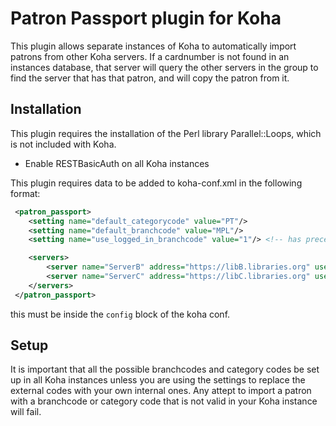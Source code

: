 # Patron Passport plugin for Koha

This plugin allows separate instances of Koha to automatically import patrons from other Koha servers.
If a cardnumber is not found in an instances database, that server will query the other servers in the group
to find the server that has that patron, and will copy the patron from it.

## Installation

This plugin requires the installation of the Perl library Parallel::Loops, which is not included with Koha.

* Enable RESTBasicAuth on all Koha instances

This plugin requires data to be added to koha-conf.xml in the following format:
```xml
 <patron_passport>
    <setting name="default_categorycode" value="PT"/>
    <setting name="default_branchcode" value="MPL"/>
    <setting name="use_logged_in_branchcode" value="1"/> <!-- has precedence over default branchcode -->

    <servers>
        <server name="ServerB" address="https://libB.libraries.org" username="koha" password="koha" />
        <server name="ServerC" address="https://libC.libraries.org" username="koha" password="koha" />
    </servers>
 </patron_passport>
```
this must be inside the `config` block of the koha conf.

## Setup

It is important that all the possible branchcodes and category codes be set up in all Koha instances
unless you are using the settings to replace the external codes with your own internal ones.
Any attept to import a patron with a branchcode or category code that is not valid in your Koha
instance will fail.

